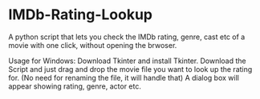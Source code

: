 # IMDb-Rating-Lookup
A python script that lets you check the IMDb rating, genre, cast etc of a movie with one click, without opening the brwoser.

Usage for Windows:
Download Tkinter and install Tkinter.
Download the Script and just drag and drop the movie file you want to look up the rating for.
(No need for renaming the file, it will handle that)
A dialog box will appear showing rating, genre, actor etc.
